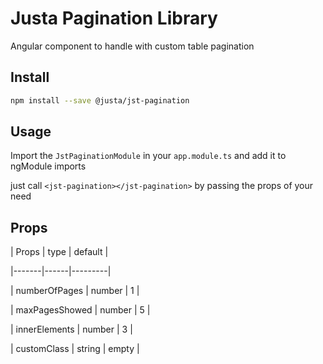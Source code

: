 # Justa Pagination Library

Angular component to handle with custom table pagination

## Install

```bash
npm install --save @justa/jst-pagination
```

## Usage

Import the `JstPaginationModule` in your `app.module.ts` and add it to ngModule imports

just call `<jst-pagination></jst-pagination>` by passing the props of your need

## Props
 
| Props | type | default |

|-------|------|---------|

| numberOfPages | number | 1 |

| maxPagesShowed | number | 5 |

| innerElements | number | 3 |

| customClass | string | empty |
